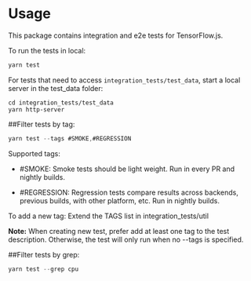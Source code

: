# Usage

This package contains integration and e2e tests for TensorFlow.js.

To run the tests in local:
```js
yarn test
```

For tests that need to access `integration_tests/test_data`, start a local
server in the test_data folder:
```
cd integration_tests/test_data
yarn http-server
```

##Filter tests by tag:
```js
yarn test --tags #SMOKE,#REGRESSION
```
Supported tags:
- #SMOKE: Smoke tests should be light weight. Run in every PR and nightly
    builds.

- #REGRESSION: Regression tests compare results across backends, previous
    builds, with other platform, etc. Run in nightly builds.

To add a new tag: Extend the TAGS list in integration_tests/util

**Note:** When creating new test, prefer add at least one tag to the test
description. Otherwise, the test will only run when no --tags is specified.

##Filter tests by grep:
```js
yarn test --grep cpu
```
